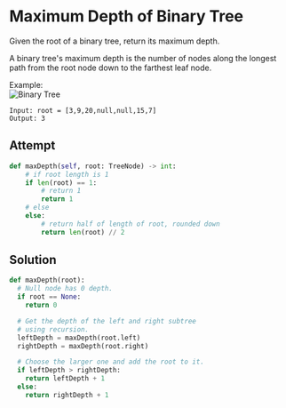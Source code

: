 # Maximum Depth of Binary Tree
Given the root of a binary tree, return its maximum depth.

A binary tree's maximum depth is the number of nodes along the longest path from the root node down to the farthest leaf node.

Example:<br>
![Binary Tree](https://assets.leetcode.com/uploads/2020/11/26/tmp-tree.jpg)
```
Input: root = [3,9,20,null,null,15,7]
Output: 3
```

## Attempt
```py
def maxDepth(self, root: TreeNode) -> int:
    # if root length is 1
    if len(root) == 1:
        # return 1
        return 1
    # else
    else:
        # return half of length of root, rounded down
        return len(root) // 2
```

## Solution
```py
def maxDepth(root):
  # Null node has 0 depth.
  if root == None:
    return 0

  # Get the depth of the left and right subtree
  # using recursion.
  leftDepth = maxDepth(root.left)
  rightDepth = maxDepth(root.right)

  # Choose the larger one and add the root to it.
  if leftDepth > rightDepth:
    return leftDepth + 1
  else:
    return rightDepth + 1
```
